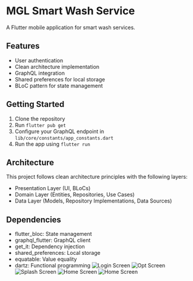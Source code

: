 # MGL Smart Wash Service

A Flutter mobile application for smart wash services.

## Features

- User authentication
- Clean architecture implementation
- GraphQL integration
- Shared preferences for local storage
- BLoC pattern for state management

## Getting Started

1. Clone the repository
2. Run `flutter pub get`
3. Configure your GraphQL endpoint in `lib/core/constants/app_constants.dart`
4. Run the app using `flutter run`

## Architecture

This project follows clean architecture principles with the following layers:

- Presentation Layer (UI, BLoCs)
- Domain Layer (Entities, Repositories, Use Cases)
- Data Layer (Models, Repository Implementations, Data Sources)

## Dependencies
- flutter_bloc: State management
- graphql_flutter: GraphQL client
- get_it: Dependency injection
- shared_preferences: Local storage
- equatable: Value equality
- dartz: Functional programming
![Login Screen](screenshots/login.png)
![Opt Screen](screenshots/opt.png)
![Splash Screen](screenshots/splash.png)
![Home Screen](screenshots/home.png)
![Home Screen](screenshots/wash.png)